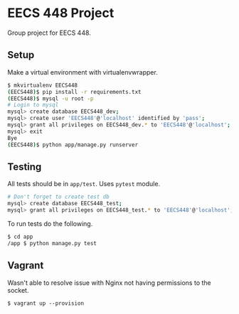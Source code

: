 # EECS 448 Project

Group project for EECS 448.

## Setup
Make a virtual environment with virtualenvwrapper.

```bash
$ mkvirtualenv EECS448
(EECS448)$ pip install -r requirements.txt
(EECS448)$ mysql -u root -p
# Login to mysql
mysql> create database EECS448_dev;
mysql> create user 'EECS448'@'localhost' identified by 'pass';
mysql> grant all privileges on EECS448_dev.* to 'EECS448'@'localhost';
mysql> exit
Bye
(EECS448)$ python app/manage.py runserver
```

## Testing
All tests should be in `app/test`. Uses `pytest` module.

```bash
# Don't forget to create test db
mysql> create database EECS448_test;
mysql> grant all privileges on EECS448_test.* to 'EECS448'@'localhost';
```
To run tests do the following.
```bash
$ cd app
/app $ python manage.py test
```


## Vagrant

Wasn't able to resolve issue with Nginx not having permissions to the socket.

```
$ vagrant up --provision
```
